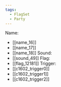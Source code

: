 ```yaml
---
tags:
  - FlagSet
  - Party
---
```

Name:
- [[name_16]]
- [[name_17]]
- [[name_18]]
Sound:
- [[sound_49]]
Flag:
- [[flag_12181]]
Trigger:
- [[c1602_trigger0]]
- [[c1602_trigger1]]
- [[c1602_trigger2]]

